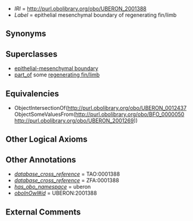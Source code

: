  * *IRI* = http://purl.obolibrary.org/obo/UBERON_2001388
 * *Label* = epithelial mesenchymal boundary of regenerating fin/limb

## Synonyms


## Superclasses

 * [epithelial-mesenchymal boundary](../../UBERON/37/UBERON_0012437.md)
 * [part_of](../../BFO/50/BFO_0000050.md) some [regenerating fin/limb](../../UBERON/69/UBERON_2001269.md)

## Equivalencies

 * ObjectIntersectionOf(<http://purl.obolibrary.org/obo/UBERON_0012437> ObjectSomeValuesFrom(<http://purl.obolibrary.org/obo/BFO_0000050> <http://purl.obolibrary.org/obo/UBERON_2001269>))

## Other Logical Axioms


## Other Annotations

 * *[database_cross_reference](../../ef/oboInOwl#hasDbXref.md)* = TAO:0001388
 * *[database_cross_reference](../../ef/oboInOwl#hasDbXref.md)* = ZFA:0001388
 * *[has_obo_namespace](../../ce/oboInOwl#hasOBONamespace.md)* = uberon
 * *[oboInOwl#id](../../id/oboInOwl#id.md)* = UBERON:2001388

## External Comments

